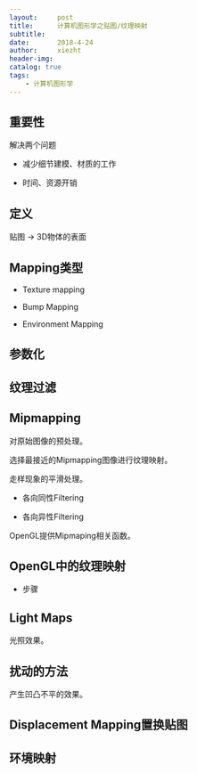 ```yaml
---
layout:     post
title:      计算机图形学之贴图/纹理映射
subtitle:   
date:       2018-4-24
author:     xiezht
header-img: 
catalog: true
tags: 
	- 计算机图形学
---
```



## 重要性

解决两个问题

* 减少细节建模、材质的工作

* 时间、资源开销

## 定义

贴图 -> 3D物体的表面

## Mapping类型

* Texture mapping

* Bump Mapping 

* Environment Mapping 

## 参数化

## 纹理过滤

## Mipmapping

对原始图像的预处理。

选择最接近的Mipmapping图像进行纹理映射。

走样现象的平滑处理。

* 各向同性Filtering

* 各向异性Filtering

OpenGL提供Mipmaping相关函数。

## OpenGL中的纹理映射

* 步骤

## Light Maps

光照效果。

## 扰动的方法

产生凹凸不平的效果。

## Displacement Mapping置换贴图

## 环境映射



